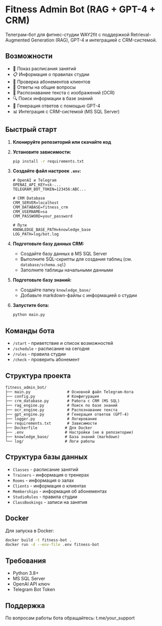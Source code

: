 # Fitness Admin Bot (RAG + GPT-4 + CRM)

Телеграм-бот для фитнес-студии WAY2fit с поддержкой Retrieval-Augmented Generation (RAG), GPT-4 и интеграцией с CRM-системой.

## Возможности
- 📅 Показ расписания занятий
- 📋 Информация о правилах студии
- 👤 Проверка абонементов клиентов
- 💬 Ответы на общие вопросы
- 📸 Распознавание текста с изображений (OCR)
- 🔍 Поиск информации в базе знаний
- 📝 Генерация ответов с помощью GPT-4
- 📊 Интеграция с CRM-системой (MS SQL Server)

## Быстрый старт

1. **Клонируйте репозиторий или скачайте код**

2. **Установите зависимости:**
   ```bash
   pip install -r requirements.txt
   ```

3. **Создайте файл настроек `.env`:**
   ```
   # OpenAI и Telegram
   OPENAI_API_KEY=sk-...
   TELEGRAM_BOT_TOKEN=123456:ABC...

   # CRM Database
   CRM_SERVER=localhost
   CRM_DATABASE=fitness_crm
   CRM_USERNAME=sa
   CRM_PASSWORD=your_password

   # Пути
   KNOWLEDGE_BASE_PATH=knowledge_base
   LOG_PATH=log/bot.log
   ```

4. **Подготовьте базу данных CRM:**
   - Создайте базу данных в MS SQL Server
   - Выполните SQL-скрипты для создания таблиц (см. `database/schema.sql`)
   - Заполните таблицы начальными данными

5. **Подготовьте базу знаний:**
   - Создайте папку `knowledge_base/`
   - Добавьте markdown-файлы с информацией о студии

6. **Запустите бота:**
   ```bash
   python main.py
   ```

## Команды бота
- `/start` - приветствие и список возможностей
- `/schedule` - расписание на сегодня
- `/rules` - правила студии
- `/check` - проверить абонемент

## Структура проекта
```
fitness_admin_bot/
├── main.py                # Основной файл Telegram-бота
├── config.py              # Конфигурация
├── crm_database.py        # Работа с CRM (MS SQL)
├── rag_engine.py          # Поиск по базе знаний
├── ocr_engine.py          # Распознавание текста
├── gpt_engine.py          # Генерация ответов (GPT-4)
├── logger.py              # Логирование
├── requirements.txt       # Зависимости
├── Dockerfile            # Для Docker
├── .env                  # Настройки (не в репозитории)
├── knowledge_base/       # База знаний (markdown)
└── log/                  # Логи работы
```

## Структура базы данных
- `Classes` - расписание занятий
- `Trainers` - информация о тренерах
- `Rooms` - информация о залах
- `Clients` - информация о клиентах
- `Memberships` - информация об абонементах
- `StudioRules` - правила студии
- `ClassBookings` - записи на занятия

## Docker
Для запуска в Docker:
```bash
docker build -t fitness-bot .
docker run -d --env-file .env fitness-bot
```

## Требования
- Python 3.8+
- MS SQL Server
- OpenAI API ключ
- Telegram Bot Token

## Поддержка
По вопросам работы бота обращайтесь: t.me/your_support
